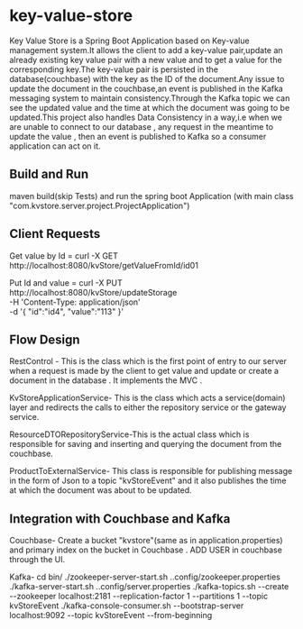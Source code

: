 # key-value-store

Key Value Store is a Spring Boot Application based on Key-value management system.It allows the client to add a key-value pair,update an already existing key value pair with a new value and to get a value for the corresponding key.The key-value pair is persisted in the database(couchbase) with the key as the ID of the document.Any issue to update the document in the couchbase,an event is published in the Kafka messaging system to maintain consistency.Through the Kafka topic we can see the updated value and the time at which the document was going to be updated.This project also handles Data Consistency in a way,i.e when we are unable to connect to our database , any request in the meantime to update the value , then an event is published to Kafka so a consumer application can act on it.

Build and Run
-------------
maven build(skip Tests) and run the spring boot Application (with main class "com.kvstore.server.project.ProjectApplication")

Client Requests
---------------
Get value by Id   =      curl -X GET   http://localhost:8080/kvStore/getValueFromId/id01

Put Id and value  =     curl -X PUT \
  http://localhost:8080/kvStore/updateStorage \
  -H 'Content-Type: application/json' \
  -d '{
"id":"id4",
"value":"113"
}'

Flow Design
-----------
RestControl - This is the class which is the first point of entry to our server when a request is made by the client to get value and update or create a document in the database . It implements the MVC .

KvStoreApplicationService- This is the class which acts a service(domain) layer and redirects the calls to either the repository service or the gateway service.

ResourceDTORepositoryService-This is the actual class which is responsible for saving and inserting and querying the document from the couchbase.

ProductToExternalService- This class is responsible for publishing message in the form of Json to a topic "kvStoreEvent" and it also publishes the time at which the document was about to be updated.

Integration with Couchbase and Kafka
-----------------------------------
Couchbase-
Create a bucket "kvstore"(same as in application.properties) and primary index on the bucket in Couchbase .
ADD USER in couchbase through the UI.

Kafka-
cd bin/
./zookeeper-server-start.sh ..config/zookeeper.properties
./kafka-server-start.sh ..config/server.properties
./kafka-topics.sh --create --zookeeper localhost:2181 --replication-factor 1 --partitions 1 --topic kvStoreEvent
./kafka-console-consumer.sh --bootstrap-server localhost:9092 --topic kvStoreEvent --from-beginning


